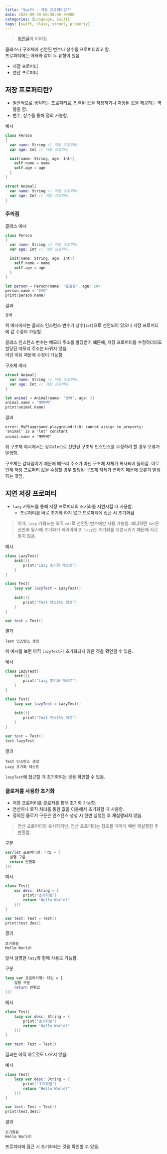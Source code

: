 ```yaml
---
title: "Swift - 저장 프로퍼티란?"
date: 2025-09-30 06:50:00 +0900
categories: [Language, Swift]
tags: [swift, class, struct, property]
---
```


> [이전글]()과 이어짐

클래스나 구조체에 선언된 변수나 상수를 프로퍼티라고 함.<br>
프로퍼티에는 아래와 같이 두 유형이 있음
- 저장 프로퍼티
- 연산 프로퍼티

## **저장 프로퍼티란?**
- 일반적으로 생각하는 프로퍼티로, 입력된 값을 저장하거나 저장된 값을 제공하는 역할을 함.
- 변수, 상수를 통해 정의 가능함.

예시
```swift
class Person
{
  var name: String // 저장 프로퍼티
  var age: Int // 저장 프로퍼티

  init(name: String, age: Int){
    self.name = name
    self.age = age
  }
}

struct Animal{
  var name: String // 저장 프로퍼티
  var age: Int // 저장 프로퍼티
}
```

### **주의점**
클래스 예시
```swift
class Person
{
  var name: String // 저장 프로퍼티
  var age: Int // 저장 프로퍼티

  init(name: String, age: Int){
    self.name = name
    self.age = age
  }
}

let person = Person(name: "홍길동", age: 20)
person.name = "응애"
print(person.name)
```

결과
```swift
응애
```

위 예시에서는 클래스 인스턴스 변수가 상수(`let`)으로 선언되어 있으나 저장 프로퍼티에 값 수정이 가능함.<br>

클래스 인스턴스 변수는 메모리 주소를 할당받기 떄문에, 저장 프로퍼티를 수정하더라도 할당된 메모리 주소는 바뀌지 않음.<br>
이런 이유 때문에 수정이 가능함.

구조체 예시
```swift
struct Animal{
  var name: String // 저장 프로퍼티
  var age: Int // 저장 프로퍼티
}

let animal = Animal(name: "뽀삐", age: 3)
animal.name = "뽀삐삐"
print(animal.name)
```

결과
```
error: MyPlayground.playground:7:8: cannot assign to property: 'animal' is a 'let' constant
animal.name = "뽀삐삐"
```

위 구조체 예시에서는 상수(`let`)로 선언된 구조체 인스턴스를 수정하려 할 경우 오류가 발생함.

구조체는 값타입이기 때문에 메모리 주소가 아닌 구조체 자체가 복사되어 들어감. 이로 인해 저장 프로퍼티 값을 수정할 경우 할당된 구조체 자체가 변하기 때문에 오류가 발생하는 것임.

## **지연 저장 프로퍼티**
- `lazy` 키워드를 통해 저장 프로퍼티의 초기화를 지연시킬 때 사용함.
  - 프로퍼티를 바로 초기화 하지 않고 프로퍼티에 접근 시 초기화됨.

> 이때, `lazy` 키워드는 오직 `var`로 선언된 변수에만 사용 가능함. 왜냐하면 `let`은 선언과 동시에 초기화가 되어야하고, `lazy`는 초기화를 지연시키기 때문에 서로 맞지 않음.

예시
```swift
class LazyTest{
    init(){
        print("Lazy 초기화 테스트")
    }
}

class Test{
    lazy var lazyTest = LazyTest()
    
    init(){
        print("Test 인스턴스 생성")
    }
}

var test = Test()
```

결과
```
Test 인스턴스 생성
```

위 예시를 보면 아직 `lazyTest`가 초기화되지 않은 것을 확인할 수 있음.

예시
```swift
class LazyTest{
    init(){
        print("Lazy 초기화 테스트")
    }
}

class Test{
    lazy var lazyTest = LazyTest()
    
    init(){
        print("Test 인스턴스 생성")
    }
}

var test = Test()
test.lazyTest
```

결과
```
Test 인스턴스 생성
Lazy 초기화 테스트
```

`lazyTest`에 접근할 때 초기화되는 것을 확인할 수 있음.

### **클로저를 사용한 초기화**
- 저장 프로퍼티를 클로저를 통해 초기화 가능함.
- 연산이나 로직 처리를 통한 값을 이용해서 초기화할 때 사용함.
- 정의된 클로저 구문은 인스턴스 생성 시 한번 실행된 후 재실행되지 않음.

> 연산 프로퍼티와 유사하지만, 연산 프로퍼티는 참조될 때마다 매번 재실행한 후 반환함.

구문
```swift
var/let 프로퍼티명: 타입 = {
  실행 구문
  return 반환값
}()
```

예시
```swift
class Test{
    var desc: String = {
        print("초기화됨")
        return "Hello World!"
    }()
}

var test: Test = Test()
print(test.desc)
```

결과
```
초기화됨
Hello World!
```

앞서 설명한 `lazy`와 함께 사용도 가능함.

구문
```swift
lazy var 프로퍼티명: 타입 = {
	실행 구문
	return 반환값
}()
```

예시
```swift
class Test{
    lazy var desc: String = {
        print("초기화됨")
        return "Hello World!"
    }()
}

var test: Test = Test()
```

결과는 아직 아무것도 나오지 않음.

예시
```swift
class Test{
    lazy var desc: String = {
        print("초기화됨")
        return "Hello World!"
    }()
}

var test: Test = Test()
print(test.desc)
```

결과
```
초기화됨
Hello World!
```

프로퍼티에 접근 시 초기화되는 것을 확인할 수 있음.